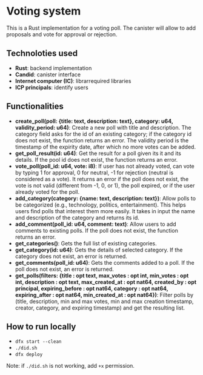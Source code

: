 # Voting system

This is a Rust implementation for a voting poll. The canister will allow to add proposals and vote for approval or rejection.

## Technoloties used

- **Rust**: backend implementation
- **Candid**: canister interface
- **Internet computer (IC)**: librarrequired libraries
- **ICP principals**: identify users

## Functionalities

- **create_poll(poll: {title: text, description: text}, category: u64, validity_period: u64)**: Create a new poll with title and description. The category field asks for the id of an existing category; if the category id does not exist, the function returns an error. The validity period is the timestamp of the expirity date, after which no more votes can be added.
- **get_poll_result(id: u64)**: Get the result for a poll given its it and its details. If the pool id does not exist, the function returns an error.
- **vote_poll(poll_id: u64, vote: i8)**: If user has not already voted, can vote by typing 1 for approval, 0 for neutral, -1 for rejection (neutral is considered as a vote). It returns an error if the poll does not exist, the vote is not valid (different from -1, 0, or 1), the poll expired, or if the user already voted for the poll.
- **add_category(category: {name: text, description: text})**: Allow polls to be categorized (e.g., technology, politics, entertainment). This helps users find polls that interest them more easily. It takes in input the name and description of the category and returns its id.
- **add_comment(poll_id: u64, comment: text)**: Allow users to add comments to existing polls. If the poll does not exist, the function returns an error.
- **get_categories()**: Gets the full list of existing categories.
- **get_category(id: u64)**: Gets the details of selected category. If the category does not exist, an error is returned.
- **get_comments(poll_id: u64)**: Gets the comments added to a poll. If the poll does not exist, an error is returned.
- **get_polls(filters: {title : opt text, max_votes : opt int, min_votes : opt int, description : opt text, max_created_at : opt nat64, created_by : opt principal, expiring_before : opt nat64, category : opt nat64, expiring_after : opt nat64, min_created_at : opt nat64})**: Filter polls by (title, description, min and max votes, min and max creation timestamp, creator, category, and expiring timestamp) and get the resulting list.

## How to run locally

- `dfx start --clean`
- `./did.sh`
- `dfx deploy`

Note: if `./did.sh` is not working, add `+x` permission.
